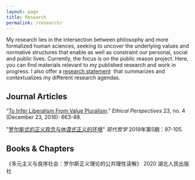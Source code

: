 ```yaml
---
layout: page
title: Research
permalink: /research/
---
```


My research lies in the intersection between philosophy and more formalized human sciences, seeking to uncover the underlying values and normative structures that enable as well as constraint our personal, social and public lives. Currently, the focus is on the public reason project. Here, you can find materials relevant to my published research and work in progress. I also offer a [research statement](/research/research-statement/)  that summarizes and contextualizes my different research agendas.

## **Journal Articles**

“[To Infer Liberalism From Value Pluralism](/research/Ye_2016_EP.pdf).” *Ethical Perspectives* 23, no. 4 (December 23, 2016): 663–88.

"[罗尔斯式的正义观念与休谟式正义的环境](/research/Ye_2019_MP.pdf)" *现代哲学* 2019年第5期：97-105. 

## **Books & Chapters**

《多元主义与良序社会：罗尔斯正义理论的公共理性读解》 2020  湖北人民出版社
